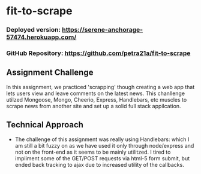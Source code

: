 # fit-to-scrape
### Deployed version: https://serene-anchorage-57474.herokuapp.com/
### GitHub Repository:  https://github.com/petra21a/fit-to-scrape

## Assignment Challenge
In this assignment, we practiced 'scrapping' though creating a web app that lets users view and leave comments on the latest news. This chanllenge utilzed Mongoose, Mongo, Cheerio, Express, Handlebars, etc muscles to scrape news from another site and set up a solid full stack appilcation.

## Technical Approach
- The challenge of this assignment was really using Handlebars: which I am still a bit fuzzy on as we have used it only through node/express and not on the front-end as it seems to be mainly utilitzed. I tired to impliment some of the GET/POST requests via html-5 form submit, but ended back tracking to ajax due to increased utility of the callbacks.



